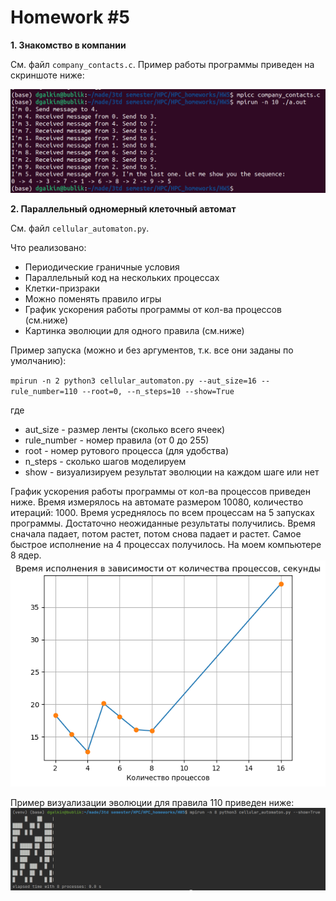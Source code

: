# Homework #5

**1. Знакомство в компании**

См. файл `company_contacts.c`. Пример работы программы приведен на скриншоте ниже:

![alt text](https://github.com/Dmitry-Galkin/HPC_homeworks/blob/main/HW5/company_contacts.png)

**2. Параллельный одномерный клеточный автомат**

См. файл `cellular_automaton.py`.

Что реализовано:
* Периодические граничные условия 
* Параллельный код на нескольких процессах
* Клетки-призраки
* Можно поменять правило игры
* График ускорения работы программы от кол-ва процессов (см.ниже)
* Картинка эволюции для одного правила (см.ниже)

Пример запуска (можно и без аргументов, т.к. все они заданы по умолчанию):

`mpirun -n 2 python3 cellular_automaton.py --aut_size=16 --rule_number=110 --root=0, --n_steps=10 --show=True`

где 

* aut_size - размер ленты (сколько всего ячеек)
* rule_number - номер правила (от 0 до 255)
* root - номер рутового процесса (для удобства)
* n_steps - сколько шагов моделируем
* show - визуализируем результат эволюции на каждом шаге или нет

График ускорения работы программы от кол-ва процессов приведен ниже. Время измерялось на автомате размером $10080$, количество итераций: $1000$. Время усреднялось по всем процессам на 5 запусках программы. Достаточно неожиданные результаты получились.
Время сначала падает, потом растет, потом снова падает и растет. Самое быстрое исполнение на 4 процессах получилось.
На моем компьютере 8 ядер.
![alt text](https://github.com/Dmitry-Galkin/HPC_homeworks/blob/main/HW5/speed.png)

Пример визуализации эволюции для правила 110 приведен ниже:
![alt text](https://github.com/Dmitry-Galkin/HPC_homeworks/blob/main/HW5/cellular_automaton.png)

